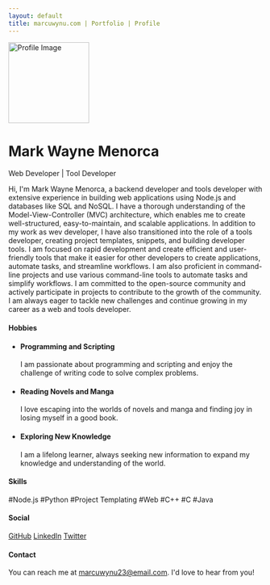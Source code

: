 ```yaml
---
layout: default
title: marcuwynu.com | Portfolio | Profile
---
```


<div id="profile-container" class="d-flex align-items-center">
  <div class="container text-center">
    <img src="https://avatars.githubusercontent.com/u/61897063?v=4" style="width:10rem;height: 10rem;" class="img-fluid rounded-circle mb-3" alt="Profile Image">
    <h1 class="mb-0 fw-bold">Mark Wayne Menorca</h1>
    <p class="lead">Web Developer | Tool Developer</p>
  </div>
</div>

<p class="text-start mx-4">
Hi, I'm Mark Wayne Menorca, a backend developer and tools developer with extensive experience in building web applications using Node.js and databases like SQL and NoSQL. I have a thorough understanding of the Model-View-Controller (MVC) architecture, which enables me to create well-structured, easy-to-maintain, and scalable applications. In addition to my work as wev developer, I have also transitioned into the role of a tools developer, creating project templates, snippets, and building developer tools. I am focused on rapid development and create efficient and user-friendly tools that make it easier for other developers to create applications, automate tasks, and streamline workflows. I am also proficient in command-line projects and use various command-line tools to automate tasks and simplify workflows. I am committed to the open-source community and actively participate in projects to contribute to the growth of the community. I am always eager to tackle new challenges and continue growing in my career as a web and tools developer.
</p>

<h4 class="section-title">Hobbies</h4>

 <ul>
   <li>
      <div>
        <h4>Programming and Scripting</h4>
        <p>I am passionate about programming and scripting and enjoy the challenge of writing code to solve complex problems.</p>
      </div>
    </li>
    <li>
      <div>
        <h4>Reading Novels and Manga</h4>
        <p>I love escaping into the worlds of novels and manga and finding joy in losing myself in a good book.</p>
      </div>
    </li>
    <li>
      <div>
        <h4>Exploring New Knowledge</h4>
        <p>I am a lifelong learner, always seeking new information to expand my knowledge and understanding of the world.</p>
      </div>
    </li>
   
  </ul>

<h4 class="section-title">Skills</h4>

#Node.js
#Python
#Project Templating
#Web
#C++
#C
#Java

<h4 class="section-title">Social</h4>

[GitHub](https://github.com/marcuwynu23)
[LinkedIn](https://linkedin.com/in/marcuwynu23)
[Twitter](https://twitter.com/marcuwynu23)

<h4 class="section-title">Contact</h4>

You can reach me at marcuwynu23@email.com. I'd love to hear from you!

